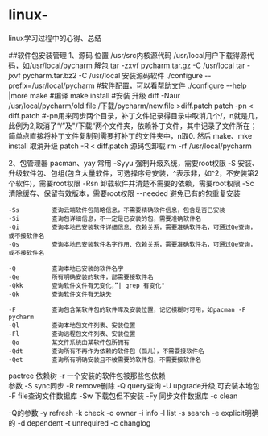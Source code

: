 # linux-
linux学习过程中的心得、总结

##软件包安装管理
1、源码
  位置
    /usr/src内核源代码
    /usr/local用户下载得源代码，如/usr/local/pycharm
  解包
    tar -zxvf pycharm.tar.gz  -C /usr/local
    tar -jxvf pycharm.tar.bz2 -C /usr/local
  安装源码软件
    ./configure --prefix=/usr/local/pycharm   #软件配置，可以看帮助文件 ./configure --help |more
    make  #编译
    make install  #安装
   升级
    diff -Naur /usr/local/pycharm/old.file /下载/pycharm/new.file >diff.patch
    patch -pn < diff.patch  #-pn用来同步两个目录，补丁文件记录得目录中取消几个/，n就是几，此例为2,取消了“/”及"/下载“两个文件夹，依赖补丁文件，其中记录了文件所在；简单点直接将补丁文件复制到需要打补丁的文件夹中，n取0.
    然后 make、mke install
   取消升级
    patch -R < diff.patch
   源码包卸载
    rm -rf /usr/local/pycharm
    
2、包管理器 pacman、yay
  常用
    -Syyu       强制升级系统，需要root权限
    -S          安装、升级软件包、包组(包含大量软件，可选择序号安装，^表示非，如^2，不安装第2个软件)，需要root权限
    -Rsn        卸载软件并清楚不需要的依赖，需要root权限
    -Sc         清除缓存、保留有效版本，需要root权限
    --needed    避免已有的包重复安装  
    
    -Ss         查询云端软件包简略信息，不需要精确软件信息，包含是否已安装
    -Si         查询包详细信息，不一定是已安装的包，需要准确软件名
    -Qi         查询本地已安装软件详细信息、依赖关系，需要准确软件名，可通过Qe查询，或不接软件名
    -Qs         查询本地已安装软件名字作用、依赖关系，需要准确软件名，可通过Qe查询，或不接软件名 
    
    -Q          查询本地已安装的软件名字
    -Qe         所有明确安装的软件，部需要接软件名
    -Qkk        查询软件文件有无变化，”| grep 有变化"
    -Qk         查询软件文件有无缺失
    
    -F          查询包含某软件包的软件库及安装位置，记忆模糊时可用，如pacman -F pycharm
    -Ql         查询本地包文件列表、安装位置         
    -Fl         查询远程包文件列表、安装位置  
    -Qo         某文件系统由某软件包所拥有
    -Qdt        查询所有不再作为依赖的软件包（孤儿），不需要接软件名
    -Qet        查询所有明确安装且不被需要的软件包，不需要接软件名
    
   pactree     依赖树
    -r         一个安装的软件包被那些包依赖   
  参数
   -S           sync同步
   -R           remove删除
   -Q           query查询
   -U           upgrade升级,可安装本地包
   -F           file查询文件数据库
   -Sw          下载包但不安装
   -Fy          同步文件数据库
    -c           clean
       
   -Q的参数
    -y           refresh
    -k           check
    -o           owner
    -i           info
    -l           list
    -s           search
    -e           explicit明确的
    -d           dependent
    -t           unrequired
    -c           changlog
   
   
    
    
  
  
    
